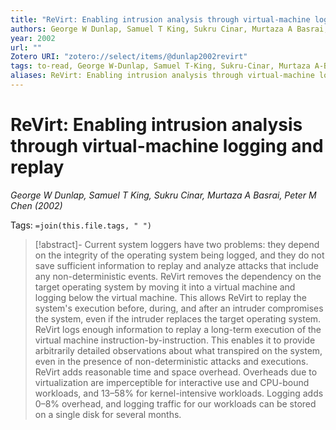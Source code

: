 ```yaml
---
title: "ReVirt: Enabling intrusion analysis through virtual-machine logging and replay"
authors: George W Dunlap, Samuel T King, Sukru Cinar, Murtaza A Basrai, Peter M Chen
year: 2002
url: ""
Zotero URI: "zotero://select/items/@dunlap2002revirt"
tags: to-read, George W-Dunlap, Samuel T-King, Sukru-Cinar, Murtaza A-Basrai, Peter M-Chen
aliases: ReVirt: Enabling intrusion analysis through virtual-machine logging and replay
---
```


# ReVirt: Enabling intrusion analysis through virtual-machine logging and replay  
_George W Dunlap, Samuel T King, Sukru Cinar, Murtaza A Basrai, Peter M Chen (2002)_

Tags: `=join(this.file.tags, " ")`

> [!abstract]-
> Current system loggers have two problems: they depend on the integrity of the operating system being logged, and they do not save sufficient information to replay and analyze attacks that include any non-deterministic events. ReVirt removes the dependency on the target operating system by moving it into a virtual machine and logging below the virtual machine. This allows ReVirt to replay the system's execution before, during, and after an intruder compromises the system, even if the intruder replaces the target operating system. ReVirt logs enough information to replay a long-term execution of the virtual machine instruction-by-instruction. This enables it to provide arbitrarily detailed observations about what transpired on the system, even in the presence of non-deterministic attacks and executions. ReVirt adds reasonable time and space overhead. Overheads due to virtualization are imperceptible for interactive use and CPU-bound workloads, and 13–58% for kernel-intensive workloads. Logging adds 0–8% overhead, and logging traffic for our workloads can be stored on a single disk for several months.


